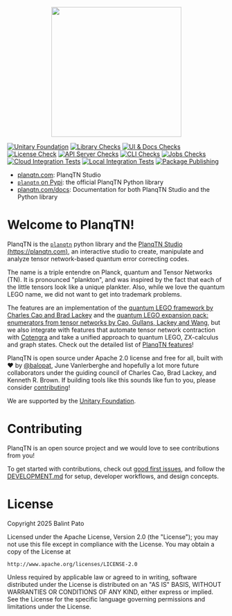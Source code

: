 <p align="center">
<img src="docs/fig/planqtn_logo.png" width="300"></img>
</p>

[![Unitary Foundation](https://img.shields.io/badge/Supported%20By-UNITARY%20FOUNDATION-brightgreen.svg?style=for-the-badge)](https://unitary.foundation)
[![Library Checks](https://github.com/planqtn/planqtn/workflows/planqtn%20Library%20Checks/badge.svg)](https://github.com/planqtn/planqtn/actions/workflows/lib_checks.yml)
[![UI & Docs Checks](https://github.com/planqtn/planqtn/workflows/UI%20&%20Docs%20Checks/badge.svg)](https://github.com/planqtn/planqtn/actions/workflows/ui_checks.yml)
[![License Check](https://github.com/planqtn/planqtn/workflows/License%20Check/badge.svg)](https://github.com/planqtn/planqtn/actions/workflows/license-check.yml)
[![API Server Checks](https://github.com/planqtn/planqtn/workflows/API%20Server%20Checks/badge.svg)](https://github.com/planqtn/planqtn/actions/workflows/api_server_checks.yml)
[![CLI Checks](https://github.com/planqtn/planqtn/workflows/CLI%20Checks/badge.svg)](https://github.com/planqtn/planqtn/actions/workflows/cli_checks.yml)
[![Jobs Checks](https://github.com/planqtn/planqtn/workflows/Job%20Execution%20Checks/badge.svg)](https://github.com/planqtn/planqtn/actions/workflows/jobs_checks.yml)
[![Cloud Integration Tests](https://github.com/planqtn/planqtn/workflows/Cloud%20Integration%20Tests/badge.svg)](https://github.com/planqtn/planqtn/actions/workflows/cloud_integration_tests.yml)
[![Local Integration Tests](https://github.com/planqtn/planqtn/workflows/Local%20Integration%20Tests/badge.svg)](https://github.com/planqtn/planqtn/actions/workflows/local_integration_tests.yml)
[![Package Publishing](https://github.com/planqtn/planqtn/workflows/Publish%20Packages/badge.svg)](https://github.com/planqtn/planqtn/actions/workflows/publish_packages.yml)

-   [planqtn.com](https://planqtn.com): PlanqTN Studio
-   [`planqtn` on Pypi](https://pypi.org/planqtn): the official PlanqTN Python
    library
-   [planqtn.com/docs](https://planqtn.com/docs): Documentation for both PlanqTN
    Studio and the Python library

# Welcome to PlanqTN!
PlanqTN is the [`planqtn`](https://pypyi.org/planqtn) python library and the
[PlanqTN Studio (https://planqtn.com)](https://planqtn.com), an interactive
studio to create, manipulate and analyze tensor network-based quantum error
correcting codes.

The name is a triple entendre on Planck, quantum and Tensor Networks (TN). It is
pronounced "plankton", and was inspired by the fact that each of the little
tensors look like a unique plankter. Also, while we love the quantum LEGO name,
we did not want to get into trademark problems.

The features are an implementation of the
[quantum LEGO framework by Charles Cao and Brad Lackey](https://journals.aps.org/prxquantum/abstract/10.1103/PRXQuantum.3.020332)
and the
[quantum LEGO expansion pack: enumerators from tensor networks by Cao, Gullans, Lackey and Wang](https://journals.aps.org/prxquantum/abstract/10.1103/PRXQuantum.5.030313),
but we also integrate with features that automate tensor network contraction
with [Cotengra](https://cotengra.readthedocs.io/) and take a unified approach to
quantum LEGO, ZX-calculus and graph states. Check out the detailed list of
[PlanqTN features](https://planqtn.com/docs/features)!

PlanqTN is open source under Apache 2.0 license and free for all, built with ❤️
by [@balopat](https://github.com/balopat), June Vanlerberghe and hopefully a lot
more future collaborators under the guiding council of Charles Cao, Brad Lackey,
and Kenneth R. Brown. If building tools like this sounds like fun to you, please
consider [contributing](https://planqtn.com/docs/contributing)!

We are supported by the [Unitary Foundation](https://unitary.foundation/).

# Contributing

PlanqTN is an open source project and we would love to see contributions from
you!

To get started with contributions, check out
[good first issues](https://github.com/planqtn/planqtn/issues?q=is%3Aissue%20state%3Aopen%20label%3A%22good%20first%20issue%22),
and follow the
[DEVELOPMENT.md](https://github.com/planqtn/planqtn/blob/main/DEVELOPMENT.md)
for setup, developer workflows, and design concepts.

# License

Copyright 2025 Balint Pato

Licensed under the Apache License, Version 2.0 (the "License"); you may not use
this file except in compliance with the License. You may obtain a copy of the
License at

    http://www.apache.org/licenses/LICENSE-2.0

Unless required by applicable law or agreed to in writing, software distributed
under the License is distributed on an "AS IS" BASIS, WITHOUT WARRANTIES OR
CONDITIONS OF ANY KIND, either express or implied. See the License for the
specific language governing permissions and limitations under the License.
